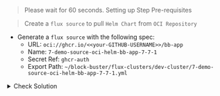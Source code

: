 > Please wait for 60 seconds. Setting up Step Pre-requisites

> Create a `flux source` to pull `Helm Chart` from `OCI Repository`
- Generate a `flux source` with the following spec:
    - URL: `oci://ghcr.io/<<your-GITHUB-USERNAME>>/bb-app`
    - Name: `7-demo-source-oci-helm-bb-app-7-7-1`
    - Secret Ref: `ghcr-auth`
    - Export Path: `~/block-buster/flux-clusters/dev-cluster/7-demo-source-oci-helm-bb-app-7-7-1.yml`

<details><summary>Check Solution</summary>

```
flux create source helm 7-demo-source-oci-helm-bb-app-7-7-1 \
--url oci://ghcr.io/$GH_USERNAME/bb-app \
--secret-ref ghcr-auth \
--export > ~/block-buster/flux-clusters/dev-cluster/7-demo-source-oci-helm-bb-app-7-7-1.yml
```{{exec}}

</details>

<br>

> Check the Generated YAML
```
cat ~/block-buster/flux-clusters/dev-cluster/7-demo-source-oci-helm-bb-app-7-7-1.yml
```{{exec}}

